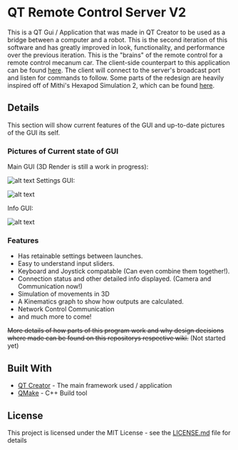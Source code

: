 # QT Remote Control Server V2

This is a QT Gui / Application that was made in QT Creator to be used as a bridge between a computer and a robot. This is the second iteration of this software and has greatly improved in look, functionality, and performance over the previous iteration. This is the "brains" of the remote control for a remote control mecanum car. The client-side counterpart to this application can be found [here](https://github.com/baxtrax/QT-Remote-Control-Client_V2). The client will connect to the server's broadcast port and listen for commands to follow. Some parts of the redesign are heavily inspired off of Mithi's Hexapod Simulation 2, which can be found [here](https://github.com/mithi/hexapod).

## Details

This section will show current features of the GUI and up-to-date pictures of the GUI its self.

### Pictures of Current state of GUI
Main GUI (3D Render is still a work in progress):

![alt text](https://github.com/baxtrax/QT-Remote-Control-Server_V2/blob/master/GUI-PIC/Showcase.gif)
Settings GUI:

![alt text](https://github.com/baxtrax/QT-Remote-Control-Server_V2/blob/master/GUI-PIC/RemoteControlV2_2.PNG)

Info GUI:

![alt text](https://github.com/baxtrax/QT-Remote-Control-Server_V2/blob/master/GUI-PIC/RemoteControlV2_3.PNG)

### Features
* Has retainable settings between launches.
* Easy to understand input sliders.
* Keyboard and Joystick compatable (Can even combine them together!).
* Connection status and other detailed info displayed. (Camera and Communication now!)
* Simulation of movements in 3D
* A Kinematics graph to show how outputs are calculated.
* Network Control Communication
* and much more to come!

~~More details of how parts of this program work and why design decisions where made can be found on this repositorys respective wiki.~~ (Not started yet)

## Built With

* [QT Creator](https://www.qt.io/download) - The main framework used / application
* [QMake](https://doc.qt.io/archives/3.3/qmake-manual-2.html) - C++ Build tool

## License

This project is licensed under the MIT License - see the [LICENSE.md](LICENSE.md) file for details
